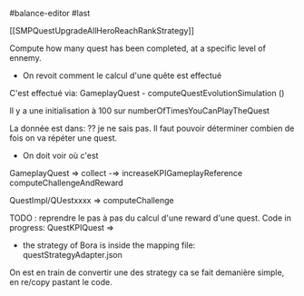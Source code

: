 #balance-editor 
#last 

[[SMPQuestUpgradeAllHeroReachRankStrategy]]

Compute how many quest has been completed, at a specific level of ennemy.



- On revoit comment le calcul d'une quête est effectué

C'est effectué via:
GameplayQuest -  computeQuestEvolutionSimulation ()

Il y a une initialisation à 100 sur numberOfTimesYouCanPlayTheQuest

La donnée est dans:  ?? je ne sais pas. Il faut pouvoir déterminer combien de fois on va répéter une quest.



- On doit voir où c'est 

GameplayQuest => 
collect -=>
increaseKPIGameplayReference
computeChallengeAndReward

QuestImpl/QUestxxxx => computeChallenge
  

TODO : reprendre le pas à pas du calcul d'une reward d'une quest.
Code in progress:
QuestKPIQuest => 

- the strategy of Bora is inside the mapping file:
questStrategyAdapter.json 

On est en train de convertir une des strategy ca se fait demanière simple, en re/copy pastant le code. 




